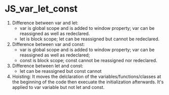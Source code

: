 # JS_var_let_const

1. Difference between var and let:
   -  var is global scope and is added to window property; var can be reassigned as well as redeclared.
   -  let is block scope; let can be reassigned but cannot be redeclared.
2. Difference between var and const:
   -  var is global scope and is added to window property; var can be reassigned as well as redeclared;
   -  const is block scope; const cannot be reassigned nor redeclared.
3. Difference between let and const:
   -  let can be reassigned but const cannot
4. Hoisting:
   It moves the delclaration of the variables/functions/classes at the beginning of the code then execuate the initialization afterwards. It's applied to var variable but not let and const.
